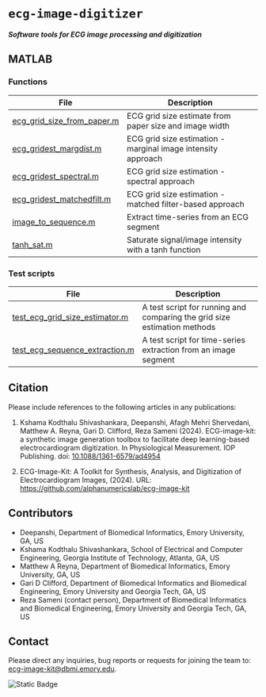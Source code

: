 # `ecg-image-digitizer`
***Software tools for ECG image processing and digitization***

## MATLAB

### Functions

| File | Description |
|---|---|
[ecg_grid_size_from_paper.m](ecg_grid_size_from_paper.m)| ECG grid size estimate from paper size and image width |
[ecg_gridest_margdist.m](ecg_gridest_margdist.m)| ECG grid size estimation - marginal image intensity approach |
[ecg_gridest_spectral.m](ecg_gridest_spectral.m)| ECG grid size estimation - spectral approach |
[ecg_gridest_matchedfilt.m](ecg_gridest_matchedfilt.m)| ECG grid size estimation - matched filter-based approach |
[image_to_sequence.m](image_to_sequence.m)| Extract time-series from an ECG segment |
[tanh_sat.m](tanh_sat.m)| Saturate signal/image intensity with a tanh function |


### Test scripts

| File | Description |
|---|---|
[test_ecg_grid_size_estimator.m](test_ecg_grid_size_estimator.m)| A test script for running and comparing the grid size estimation methods |
[test_ecg_sequence_extraction.m](test_ecg_sequence_extraction.m)| A test script for time-series extraction from an image segment |

## Citation
Please include references to the following articles in any publications:

1. Kshama Kodthalu Shivashankara, Deepanshi, Afagh Mehri Shervedani, Matthew A. Reyna, Gari D. Clifford, Reza Sameni (2024). ECG-image-kit: a synthetic image generation toolbox to facilitate deep learning-based electrocardiogram digitization. In Physiological Measurement. IOP Publishing. doi: [10.1088/1361-6579/ad4954](https://doi.org/10.1088/1361-6579/ad4954)


2. ECG-Image-Kit: A Toolkit for Synthesis, Analysis, and Digitization of Electrocardiogram Images, (2024). URL: https://github.com/alphanumericslab/ecg-image-kit

## Contributors
- Deepanshi, Department of Biomedical Informatics, Emory University, GA, US
- Kshama Kodthalu Shivashankara, School of Electrical and Computer Engineering, Georgia Institute of Technology, Atlanta, GA, US
- Matthew A Reyna, Department of Biomedical Informatics, Emory University, GA, US
- Gari D Clifford, Department of Biomedical Informatics and Biomedical Engineering, Emory University and Georgia Tech, GA, US
- Reza Sameni (contact person), Department of Biomedical Informatics and Biomedical Engineering, Emory University and Georgia Tech, GA, US

## Contact
Please direct any inquiries, bug reports or requests for joining the team to: [ecg-image-kit@dbmi.emory.edu](ecg-image-kit@dbmi.emory.edu).

![Static Badge](https://img.shields.io/badge/ecg_image-kit-blue)




